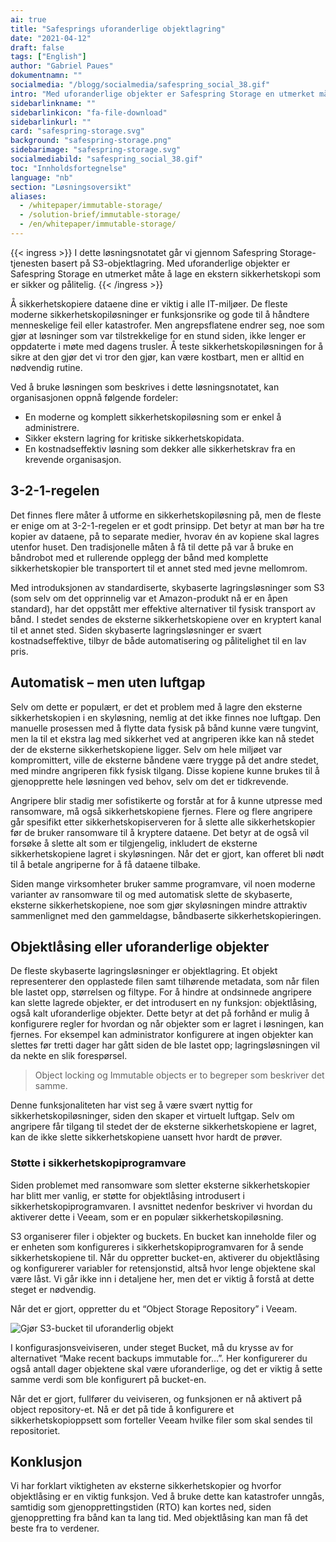 ```yaml
---
ai: true
title: "Safesprings uforanderlige objektlagring"
date: "2021-04-12"
draft: false
tags: ["English"]
author: "Gabriel Paues"
dokumentnamn: ""
socialmedia: "/blogg/socialmedia/safespring_social_38.gif"
intro: "Med uforanderlige objekter er Safespring Storage en utmerket måte å opprette en ekstern sikkerhetskopi som er sikker og pålitelig."
sidebarlinkname: ""
sidebarlinkicon: "fa-file-download"
sidebarlinkurl: ""
card: "safespring-storage.svg"
background: "safespring-storage.png"
sidebarimage: "safespring-storage.svg"
socialmediabild: "safespring_social_38.gif"
toc: "Innholdsfortegnelse"
language: "nb"
section: "Løsningsoversikt"
aliases:
  - /whitepaper/immutable-storage/
  - /solution-brief/immutable-storage/
  - /en/whitepaper/immutable-storage/
---
```

{{< ingress >}}
I dette løsningsnotatet går vi gjennom Safespring Storage-tjenesten basert på S3-objektlagring. Med uforanderlige objekter er Safespring Storage en utmerket måte å lage en ekstern sikkerhetskopi som er sikker og pålitelig.
{{< /ingress >}}

Å sikkerhetskopiere dataene dine er viktig i alle IT-miljøer. De fleste moderne sikkerhetskopiløsninger er funksjonsrike og gode til å håndtere menneskelige feil eller katastrofer. Men angrepsflatene endrer seg, noe som gjør at løsninger som var tilstrekkelige for en stund siden, ikke lenger er oppdaterte i møte med dagens trusler. Å teste sikkerhetskopiløsningen for å sikre at den gjør det vi tror den gjør, kan være kostbart, men er alltid en nødvendig rutine.

Ved å bruke løsningen som beskrives i dette løsningsnotatet, kan organisasjonen oppnå følgende fordeler:

- En moderne og komplett sikkerhetskopiløsning som er enkel å administrere.
- Sikker ekstern lagring for kritiske sikkerhetskopidata.
- En kostnadseffektiv løsning som dekker alle sikkerhetskrav fra en krevende organisasjon.

## 3-2-1-regelen

Det finnes flere måter å utforme en sikkerhetskopiløsning på, men de fleste er enige om at 3-2-1-regelen er et godt prinsipp. Det betyr at man bør ha tre kopier av dataene, på to separate medier, hvorav én av kopiene skal lagres utenfor huset. Den tradisjonelle måten å få til dette på var å bruke en båndrobot med et rullerende opplegg der bånd med komplette sikkerhetskopier ble transportert til et annet sted med jevne mellomrom.

Med introduksjonen av standardiserte, skybaserte lagringsløsninger som S3 (som selv om det opprinnelig var et Amazon-produkt nå er en åpen standard), har det oppstått mer effektive alternativer til fysisk transport av bånd. I stedet sendes de eksterne sikkerhetskopiene over en kryptert kanal til et annet sted. Siden skybaserte lagringsløsninger er svært kostnadseffektive, tilbyr de både automatisering og pålitelighet til en lav pris.

## Automatisk – men uten luftgap

Selv om dette er populært, er det et problem med å lagre den eksterne sikkerhetskopien i en skyløsning, nemlig at det ikke finnes noe luftgap. Den manuelle prosessen med å flytte data fysisk på bånd kunne være tungvint, men la til et ekstra lag med sikkerhet ved at angriperen ikke kan nå stedet der de eksterne sikkerhetskopiene ligger. Selv om hele miljøet var kompromittert, ville de eksterne båndene være trygge på det andre stedet, med mindre angriperen fikk fysisk tilgang. Disse kopiene kunne brukes til å gjenopprette hele løsningen ved behov, selv om det er tidkrevende.

Angripere blir stadig mer sofistikerte og forstår at for å kunne utpresse med ransomware, må også sikkerhetskopiene fjernes. Flere og flere angripere går spesifikt etter sikkerhetskopiserveren for å slette alle sikkerhetskopier før de bruker ransomware til å kryptere dataene. Det betyr at de også vil forsøke å slette alt som er tilgjengelig, inkludert de eksterne sikkerhetskopiene lagret i skyløsningen. Når det er gjort, kan offeret bli nødt til å betale angriperne for å få dataene tilbake.

Siden mange virksomheter bruker samme programvare, vil noen moderne varianter av ransomware til og med automatisk slette de skybaserte, eksterne sikkerhetskopiene, noe som gjør skyløsningen mindre attraktiv sammenlignet med den gammeldagse, båndbaserte sikkerhetskopieringen.

## Objektlåsing eller uforanderlige objekter

De fleste skybaserte lagringsløsninger er objektlagring. Et objekt representerer den opplastede filen samt tilhørende metadata, som når filen ble lastet opp, størrelsen og filtype. For å hindre at ondsinnede angripere kan slette lagrede objekter, er det introdusert en ny funksjon: objektlåsing, også kalt uforanderlige objekter. Dette betyr at det på forhånd er mulig å konfigurere regler for hvordan og når objekter som er lagret i løsningen, kan fjernes. For eksempel kan administrator konfigurere at ingen objekter kan slettes før tretti dager har gått siden de ble lastet opp; lagringsløsningen vil da nekte en slik forespørsel.

> Object locking og Immutable objects er to begreper som beskriver det samme.

Denne funksjonaliteten har vist seg å være svært nyttig for sikkerhetskopiløsninger, siden den skaper et virtuelt luftgap. Selv om angripere får tilgang til stedet der de eksterne sikkerhetskopiene er lagret, kan de ikke slette sikkerhetskopiene uansett hvor hardt de prøver.

### Støtte i sikkerhetskopiprogramvare

Siden problemet med ransomware som sletter eksterne sikkerhetskopier har blitt mer vanlig, er støtte for objektlåsing introdusert i sikkerhetskopiprogramvaren. I avsnittet nedenfor beskriver vi hvordan du aktiverer dette i Veeam, som er en populær sikkerhetskopiløsning.

S3 organiserer filer i objekter og buckets. En bucket kan inneholde filer og er enheten som konfigureres i sikkerhetskopiprogramvaren for å sende sikkerhetskopiene til. Når du oppretter bucket-en, aktiverer du objektlåsing og konfigurerer variabler for retensjonstid, altså hvor lenge objektene skal være låst. Vi går ikke inn i detaljene her, men det er viktig å forstå at dette steget er nødvendig.

Når det er gjort, oppretter du et “Object Storage Repository” i Veeam.

![Gjør S3-bucket til uforanderlig objekt](/img/whitepapers/make_S3_bucket_an_immutable_object.png)

I konfigurasjonsveiviseren, under steget Bucket, må du krysse av for alternativet “Make recent backups immutable for…”. Her konfigurerer du også antall dager objektene skal være uforanderlige, og det er viktig å sette samme verdi som ble konfigurert på bucket-en.

Når det er gjort, fullfører du veiviseren, og funksjonen er nå aktivert på object repository-et. Nå er det på tide å konfigurere et sikkerhetskopioppsett som forteller Veeam hvilke filer som skal sendes til repositoriet.

## Konklusjon

Vi har forklart viktigheten av eksterne sikkerhetskopier og hvorfor objektlåsing er en viktig funksjon. Ved å bruke dette kan katastrofer unngås, samtidig som gjenopprettingstiden (RTO) kan kortes ned, siden gjenoppretting fra bånd kan ta lang tid. Med objektlåsing kan man få det beste fra to verdener.